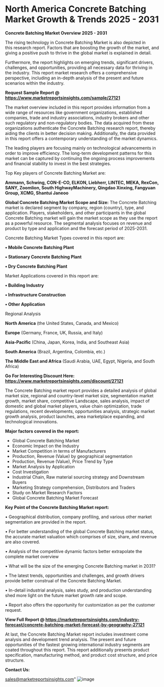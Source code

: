  # North America Concrete Batching Market Growth & Trends 2025 - 2031

<Strong> Concrete Batching Market Overview 2025 - 2031</strong>

The rising technology in Concrete Batching Market is also depicted in this research report. Factors that are boosting the growth of the market, and giving a positive push to thrive in the global market is explained in detail.

Furthermore, the report highlights on emerging trends, significant drivers, challenges, and opportunities, providing all necessary data for thriving in the industry. This report market research offers a comprehensive perspective, including an in-depth analysis of the present and future scenarios within the industry.

<strong>Request Sample Report @ <a href=https://www.marketreportsinsights.com/sample/27121>https://www.marketreportsinsights.com/sample/27121</a></strong>

The market overview included in this report provides information from a wide range of resources like government organizations, established companies, trade and industry associations, industry brokers and other such regulatory and non-regulatory bodies. The data acquired from these organizations authenticate the Concrete Batching research report, thereby aiding the clients in better decision making. Additionally, the data provided in this report offers a contemporary understanding of the market dynamics.

The leading players are focusing mainly on technological advancements in order to improve efficiency. The long-term development patterns for this market can be captured by continuing the ongoing process improvements and financial stability to invest in the best strategies.

Top Key players of Concrete Batching Market are:

<strong>Ammann, Schwing, CON-E-CO, ELKON, Liebherr, LINTEC, MEKA, RexCon, SANY, Zoomlion, South HighwayMachinery, Qingdao Xinxing, Fangyuan Group, XCMG, Shantui Janeoo</strong>

<strong><b>Global Concrete Batching Market Scope and Size:</b></strong>
The Concrete Batching market is declared segment by company, region (country), type, and application. Players, stakeholders, and other participants in the global Concrete Batching market will gain the market scope as they use the report as a powerful resource. The segmental analysis focuses on revenue and product by type and application and the forecast period of 2025-2031.

Concrete Batching Market Types covered in this report are:

<strong>• Mobile Concrete Batching Plant

• Stationary Concrete Batching Plant

• Dry Concrete Batching Plant</strong>

Market Applications covered in this report are:

<strong>• Building Industry

• Infrastructure Construction

• Other Application</strong> 

Regional Analysis

<strong>North America</strong> (the United States, Canada, and Mexico)

<strong>Europe</strong> (Germany, France, UK, Russia, and Italy)

<strong>Asia-Pacific</strong> (China, Japan, Korea, India, and Southeast Asia)

<strong>South America</strong> (Brazil, Argentina, Colombia, etc.)

<strong>The Middle East and Africa</strong> (Saudi Arabia, UAE, Egypt, Nigeria, and South Africa)

<strong>Go For Interesting Discount Here: <a href=https://www.marketreportsinsights.com/discount/27121>https://www.marketreportsinsights.com/discount/27121</a></strong>

The Concrete Batching market report provides a detailed analysis of global market size, regional and country-level market size, segmentation market growth, market share, competitive Landscape, sales analysis, impact of domestic and global market players, value chain optimization, trade regulations, recent developments, opportunities analysis, strategic market growth analysis, product launches, area marketplace expanding, and technological innovations.

<strong><b>Major factors covered in the report:</b></strong>
<ul>
  <li>Global Concrete Batching Market </li>
  <li>Economic Impact on the Industry</li>
  <li>Market Competition in terms of Manufacturers</li>
  <li>Production, Revenue (Value) by geographical segmentation</li>
  <li>Production, Revenue (Value), Price Trend by Type</li>
  <li>Market Analysis by Application</li>
  <li>Cost Investigation</li>
  <li>Industrial Chain, Raw material sourcing strategy and Downstream Buyers</li>
  <li>Marketing Strategy comprehension, Distributors and Traders</li>
  <li>Study on Market Research Factors</li>
  <li>Global Concrete Batching Market Forecast</li>
</ul>

<strong><b>Key Point of the Concrete Batching Market report:</b></strong>

• Geographical distribution, company profiling, and various other market segmentation are provided in the report.

• For better understanding of the global Concrete Batching market status, the accurate market valuation which comprises of size, share, and revenue are also covered.

• Analysis of the competitive dynamic factors better extrapolate the complete market overview

• What will be the size of the emerging Concrete Batching market in 2031?

• The latest trends, opportunities and challenges, and growth drivers provide better construal of the Concrete Batching Market.

• In-detail industrial analysis, sales study, and production understanding shed more light on the future market growth rate and scope.

• Report also offers the opportunity for customization as per the customer request.

<strong><b>View Full Report @ <a href=https://marketreportsinsights.com/industry-forecast/concrete-batching-market-forecast-by-geography-27121>https://marketreportsinsights.com/industry-forecast/concrete-batching-market-forecast-by-geography-27121</a></b></strong>


At last, the Concrete Batching Market report includes investment come analysis and development trend analysis. The present and future opportunities of the fastest growing international industry segments are coated throughout this report. This report additionally presents product specification, manufacturing method, and product cost structure, and price structure.

<strong>Contact Us:</strong>

sales@marketreportsinsights.com"
![image](https://github.com/user-attachments/assets/e5f16776-7b2f-4348-a610-343549754827)
